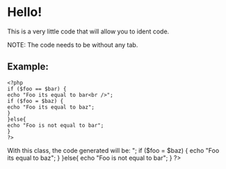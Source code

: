 Hello!
===========

This is a very little code that will allow you to ident code.

NOTE: The code needs to be without any tab.

Example:
-----------
	<?php
	if ($foo == $bar) {
	echo "Foo its equal to bar<br />";
	if ($foo = $baz) {
	echo "Foo its equal to baz";
	}
	}else{
	echo "Foo is not equal to bar";
	}
	?>

With this class, the code generated will be:
	<?php
	if ($foo == $bar) {
		echo "Foo its equal to bar<br />";
		if ($foo = $baz) {
			echo "Foo its equal to baz";
		}
	}else{
		echo "Foo is not equal to bar";
	}
	?>